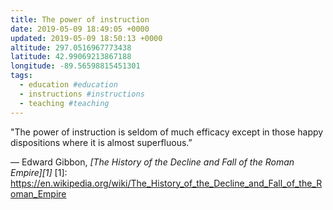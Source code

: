 ```yaml
---
title: The power of instruction
date: 2019-05-09 18:49:05 +0000
updated: 2019-05-09 18:50:13 +0000
altitude: 297.0516967773438
latitude: 42.99069213867188
longitude: -89.56598815451301
tags:
  - education #education
  - instructions #instructions
  - teaching #teaching
---
```

"The power of instruction is seldom of much efficacy except in those happy dispositions where it is almost superfluous.”
— Edward Gibbon, *[The History of the Decline and Fall of the Roman Empire][1]*
[1]: https://en.wikipedia.org/wiki/The_History_of_the_Decline_and_Fall_of_the_Roman_Empire